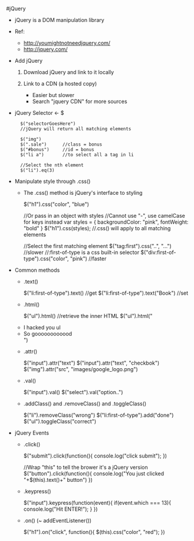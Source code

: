 #jQuery

* jQuery is a DOM manipulation library
* Ref:
    * http://youmightnotneedjquery.com/
    * http://jquery.com/


* Add jQuery
    1. Download jQuery and link to it locally

        <script type="text/javascript" src="lib/jquery-3.4.0.min.js"></script>

    2. Link to a CDN (a hosted copy)
        * Easier but slower
        * Search "jquery CDN" for more sources

        <script type="text/javascript" src="https://code.jquery.com/jquery-3.4.0.js"></script>


* jQuery Selector <- $

        $("selectorGoesHere")
        //jQuery will return all matching elements

        $("img")
        $(".sale")      //class = bonus
        $("#bonus")     //id = bonus
        $("li a")       //to select all a tag in li

        //Select the nth element
        $("li").eq(3)


* Manipulate style through .css()
    * The .css() method is jQuery's interface to styling

        $("h1").css("color", "blue")

        //Or pass in an object with styles
        //Cannot use "-", use camelCase for keys instead
        var styles = {
            backgroundColor: "pink",
            fontWeight: "bold"
        }
        $("h1").css(styles);
        //.css() will apply to all matching elements

        //Select the first matching element
        $("tag:first").css("..", "...") //slower
        //:first-of-type is a css built-in selector
        $("div:first-of-type").css("color", "pink") //faster


* Common methods
    * .text()

        $("li:first-of-type").text()    //get
        $("li:first-of-type").text("Book")  //set

    * .html()

        $("ul").html() //retrieve the inner HTML
        $("ul").html("<li>I hacked you ul</li><li>So goooooooooood</li>")

    * .attr()

        $("input").attr("text")
        $("input").attr("text", "checkbok")
        $("img").attr("src", "images/google_logo.png")

    * .val()

        $("input").val()
        $("select").val("option..")

    * .addClass() and .removeClass() and .toggleClass()

        $("li").removeClass("wrong")
        $("li:first-of-type").add("done")
        $("ul").toggleClass("correct")


* jQuery Events

    * .click()

        $("submit").click(function(){
            console.log("click submit");
        })

        //Wrap "this" to tell the brower it's a jQuery version
        $("button").click(function(){
            console.log("You just clicked "+$(this).text()+" button")
        })

    * .keypress()

        $("input").keypress(function(event){
            if(event.which === 13){
                console.log("Hit ENTER!");
            }
        })

    * .on() (~ addEventListener())

        $("h1").on("click", function(){
            $(this).css("color", "red");
        })
